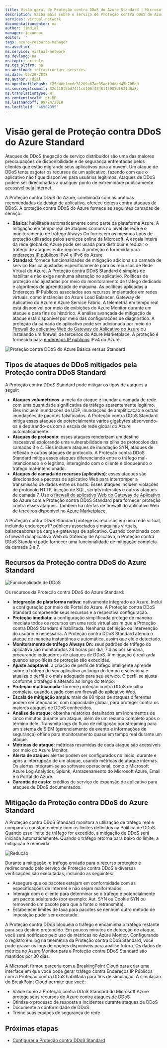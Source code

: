```yaml
---
title: Visão geral de Proteção contra DDoS do Azure Standard | Microsoft Docs
description: Saiba mais sobre o serviço de Proteção contra DDoS do Azure.
services: virtual-network
documentationcenter: na
author: jimdial
manager: jeconnoc
editor: ''
tags: azure-resource-manager
ms.assetid: ''
ms.service: virtual-network
ms.devlang: na
ms.topic: article
ms.tgt_pltfrm: na
ms.workload: infrastructure-services
ms.date: 03/29/2018
ms.author: jdial
ms.openlocfilehash: f25da8c1eedc31209a67ae05aef9dded45b706e0
ms.sourcegitcommit: 32d218f5bd74f1cd106f4248115985df631d0a8c
ms.translationtype: HT
ms.contentlocale: pt-BR
ms.lasthandoff: 09/24/2018
ms.locfileid: "46962395"
---
```

# <a name="azure-ddos-protection-standard-overview"></a>Visão geral de Proteção contra DDoS do Azure Standard

Ataques de DDoS (negação de serviço distribuído) são uma das maiores preocupações de disponibilidade e de segurança enfrentadas pelos clientes que estão migrando seus aplicativos para a nuvem. Um ataque de DDoS tenta esgotar os recursos de um aplicativo, fazendo com que o aplicativo não fique disponível para usuários legítimos. Ataques de DDoS podem ser direcionadas a qualquer ponto de extremidade publicamente acessível pela Internet.

A Proteção contra DDoS do Azure, combinada com as práticas recomendadas de design de aplicativo, oferece defesa contra ataques de DDoS. A proteção contra DDoS do Azure fornece as seguintes camadas de serviço:

- **Básica**: habilitada automaticamente como parte da plataforma Azure. A mitigação em tempo real de ataques comuns no nível de rede e o monitoramento de tráfego Always On fornecem os mesmos tipos de proteção utilizados pelos serviços online da Microsoft. A escala inteira da rede global do Azure pode ser usada para distribuir e reduzir o tráfego de ataques entre regiões. A proteção é fornecida para [endereços IP públicos](virtual-network-public-ip-address.md) IPv4 e IPv6 do Azure.
- **Standard**: fornece funcionalidades de mitigação adicionais à camada de serviço Básica ajustadas especificamente para os recursos de Rede Virtual do Azure. A Proteção contra DDoS Standard é simples de habilitar e não exige nenhuma alteração no aplicativo. Políticas de proteção são ajustadas por meio do monitoramento de tráfego dedicado e algoritmos de aprendizado de máquina. As políticas aplicadas a Endereços IP Públicos associados aos recursos implantados em redes virtuais, como instâncias do Azure Load Balancer, Gateway de Aplicativo do Azure e Azure Service Fabric. A telemetria em tempo real está disponível por meio de exibições do Azure Monitor durante um ataque e para fins de histórico. A análise avançada de mitigação de ataque está disponível por meio das configurações de diagnóstico. A proteção da camada de aplicativo pode ser adicionada por meio do [Firewall do aplicativo Web do Gateway de Aplicativo do Azure](../application-gateway//application-gateway-web-application-firewall-overview.md?toc=%2fazure%2fvirtual-network%2ftoc.json) ou instalando um firewall de terceiros do Azure Marketplace. A proteção é fornecida para [endereços IP públicos](virtual-network-public-ip-address.md) IPv4 do Azure.

![Proteção contra DDoS do Azure Básica versus Standard](./media/ddos-protection-overview/ddoscomparison.png)

## <a name="types-of-ddos-attacks-that-ddos-protection-standard-mitigates"></a>Tipos de ataques de DDoS mitigados pela Proteção contra DDoS Standard

A Proteção contra DDoS Standard pode mitigar os tipos de ataques a seguir:

- **Ataques volumétricos**: a meta do ataque é inundar a camada de rede com uma quantidade significativa de tráfego aparentemente legítimo. Eles incluem inundações de UDP, inundações de amplificação e outras inundações de pacotes falsificados. A Proteção contra DDoS Standard mitiga esses ataques de potencialmente vários gigabytes absorvendo-os e depurando-os com a escala de rede global do Azure automaticamente.
- **Ataques de protocolo**: esses ataques renderizam um destino inacessível explorando uma vulnerabilidade na pilha de protocolos das camadas 3 e 4. Eles incluem ataques de inundação SYN, ataques de reflexão e outros ataques de protocolo. A Proteção contra DDoS Standard mitiga esses ataques diferenciando entre o tráfego mal-intencionado e o legítimo, interagindo com o cliente e bloqueando o tráfego mal-intencionado. 
- **Ataques de camada de recursos (aplicativo)**: esses ataques são direcionados a pacotes de aplicativo Web para interromper a transmissão de dados entre os hosts. Esses ataques incluem violações de protocolo HTTP, injeção de SQL, scripts intersites e outros ataques de camada 7. Use o [firewall do aplicativo Web do Gateway de Aplicativo](../application-gateway/application-gateway-web-application-firewall-overview.md?toc=%2fazure%2fvirtual-network%2ftoc.json) do Azure com a Proteção contra DDoS Standard para fornecer proteção contra esses ataques. Também há ofertas de firewall do aplicativo Web de terceiros disponível no [Azure Marketplace](https://azuremarketplace.microsoft.com/marketplace/apps?page=1&search=web%20application%20firewall).

A Proteção contra DDoS Standard protege os recursos em uma rede virtual, incluindo endereços IP públicos associados a máquinas virtuais, balanceadores de carga e gateways de aplicativo. Quando combinada com o firewall do aplicativo Web do Gateway de Aplicativo, a Proteção contra DDoS Standard pode fornecer uma funcionalidade de mitigação completa da camada 3 a 7.

## <a name="ddos-protection-standard-features"></a>Recursos da Proteção contra DDoS do Azure Standard

![Funcionalidade de DDoS](./media/ddos-protection-overview/ddosfeatures.png)

Os recursos da Proteção contra DDoS do Azure Standard:

- **Integração de plataforma nativa:** nativamente integrado ao Azure. Inclui a configuração por meio do Portal do Azure. A Proteção contra DDoS Standard compreende seus recursos e a respectiva configuração.
- **Proteção imediata:** a configuração simplificada protege de maneira imediata todos os recursos em uma rede virtual assim que a Proteção contra DDoS Standard é habilitada. Nenhuma definição ou intervenção do usuário é necessária. A Proteção contra DDoS Standard atenua o ataque de maneira instantânea e automática, assim que ele é detectado.
- **Monitoramento de tráfego Always On:** seus padrões de tráfego do aplicativo são monitorados 24 horas por dia, 7 dias por semana, procurando indicadores de ataques de DDoS. A mitigação é realizada quando as políticas de proteção são excedidas.
- **Ajuste adaptável:** a criação de perfil de tráfego inteligente aprende sobre o tráfego do seu aplicativo ao longo do tempo e seleciona e atualiza o perfil é o mais adequado para seu serviço. O perfil se ajusta conforme o tráfego é alterado ao longo do tempo.
- **Proteção multicamada:** fornece proteção contra DDoS de pilha completa, quando usado com um firewall do aplicativo Web.
- **Escala de mitigação ampla:** mais de 60 tipos de ataques diferentes podem ser atenuados, com capacidade global, para proteger contra os maiores ataques de DDoS conhecidos.
- **Análise de ataque:** obtenha relatórios detalhados em incrementos de cinco minutos durante um ataque, além de um resumo completo após o término dele. Transmita logs do fluxo de mitigação por streaming para um sistema de SIEM (gerenciamento de evento e informações de segurança) offline para monitoramento quase em tempo real durante um ataque.
- **Métricas de ataque:** métricas resumidas de cada ataque são acessíveis por meio do Azure Monitor.
- **Alerta de ataque:** alertas podem ser configurados no início, durante e após a interrupção de um ataque, usando métricas de ataque internas. Os alertas integram-se ao software operacional, como o Microsoft Azure Log Analytics, Splunk, Armazenamento do Microsoft Azure, Email e o Portal do Azure.
- **Garantia de custo:** créditos de serviço de expansão de aplicativo para ataques de DDoS documentados.

## <a name="ddos-protection-standard-mitigation"></a>Mitigação da Proteção contra DDoS do Azure Standard

A Proteção contra DDoS Standard monitora a utilização de tráfego real e compara-a constantemente com os limites definidos na Política de DDoS. Quando esse limite de tráfego for excedido, a mitigação de DDoS será iniciada automaticamente. Quando o tráfego retorna para baixo do limite, a mitigação é removida.

![Redução](./media/ddos-protection-overview/mitigation.png)

Durante a mitigação, o tráfego enviado para o recurso protegido é redirecionado pelo serviço de Proteção contra DDoS e diversas verificações são executadas, incluindo as seguintes:

- Assegure que os pacotes estejam em conformidade com as especificações de Internet e não sejam malformados.
- Interagir com o cliente para determinar se o tráfego é potencialmente um pacote adulterado (por exemplo: Aut. SYN ou Cookie SYN ou removendo um pacote para que a fonte o retransmita).
- Estabelecer limites de taxa para pacotes se nenhum outro método de imposição puder ser executado.

A Proteção contra DDoS bloqueia o tráfego e encaminha o tráfego restante para seu destino pretendido. Em poucos minutos de detecção de ataque, você será notificado pelo uso de métricas no Azure Monitor. Configurando o registro em log na telemetria da Proteção contra DDoS Standard, você pode gravar os logs de opções disponíveis para análise futura. Os dados de métrica no Azure Monitor para a Proteção contra DDoS Standard são mantidos por 30 dias.

A Microsoft firmou parceria com a [BreakingPoint Cloud](https://www.ixiacom.com/products/breakingpoint-cloud) para criar uma interface em que você pode gerar tráfego contra Endereços IP Públicos com a Proteção contra DDoS habilitada para fins de simulação. A simulação do BreakPoint Cloud permite que você:

- Valide como a Proteção contra DDoS Standard do Microsoft Azure protege seus recursos do Azure contra ataques de DDoS
- Otimize o processo de resposta a incidentes durante ataques de DDoS
- Documente a conformidade de DDoS
- Treine suas equipes de segurança de rede

## <a name="next-steps"></a>Próximas etapas

- [Configurar a Proteção contra DDoS Standard](manage-ddos-protection.md)
